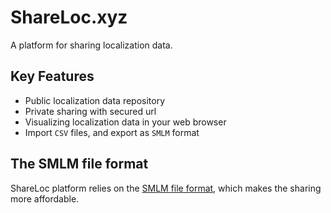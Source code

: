 # ShareLoc.xyz
A platform for sharing localization data.

## Key Features
 * Public localization data repository
 * Private sharing with secured url
 * Visualizing localization data in your web browser
 * Import `CSV` files, and export as `SMLM` format

## The SMLM file format
ShareLoc platform relies on the [SMLM file format](https://github.com/imodpasteur/smlm-file-format), which makes the sharing more affordable.

